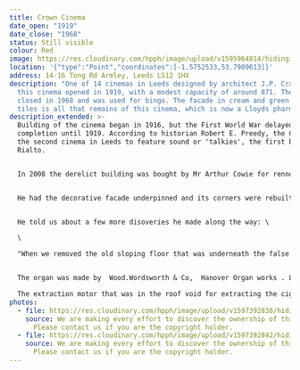 ```yaml
---
title: Crown Cinema
date_open: "1919"
date_close: "1968"
status: Still visible
colour: Red
image: https://res.cloudinary.com/hpph/image/upload/v1595964814/hidinginplainsight/crowncinema.svg
location: '{"type":"Point","coordinates":[-1.5752533,53.7909613]}'
address: 14-16 Tong Rd Armley, Leeds LS12 1HX
description: "One of 14 cinemas in Leeds designed by architect J.P. Crawford,
  this cinema opened in 1919, with a modest capacity of around 871. The cinema
  closed in 1968 and was used for bingo. The facade in cream and green faiance
  tiles is all that remains of this cinema, which is now a Lloyds pharmacy. "
description_extended: >-
  Building of the cinema began in 1916, but the First World War delayed
  completion until 1919. According to historian Robert E. Preedy, the Crown was
  the second cinema in Leeds to feature sound or 'talkies', the first being the
  Rialto.


  In 2008 the derelict building was bought by Mr Arthur Cowie for rennovation purposes, with the intention to turn it into a manufacturing unit. He contacted us via this website and told us that when he acquired it, the former cinema had been used as a gym and "was in dreadful condition". 


  He had the decorative facade underpinned and its corners were rebuilt, but part of the top portion had to be removed for safety reasons. 


  He told us about a few more disoveries he made along the way: \

  \

  "When we removed the old sloping floor that was underneath the false floor, we found what looked like the remains of a cobbler's shop that would have been demolished prior to the cinema being built. The front steps are original and the old toilets by the rear exit are still below the floor level and walled in behind the false wall that carried the screen as are the wooden bellows and air boxes that fed the Organ."


  The organ was made by  Wood.Wordsworth & Co,  Hanover Organ works . Leeds.  \

  The extraction motor that was in the roof void for extracting the cigarette smoke was made by Flathers & C Ltd, Park Electrical Works , Leeds.
photos:
  - file: https://res.cloudinary.com/hpph/image/upload/v1597392838/hidinginplainsight/Crown_Cinema.jpg
    source: We are making every effort to discover the ownership of this photo.
      Please contact us if you are the copyright holder.
  - file: https://res.cloudinary.com/hpph/image/upload/v1597392842/hidinginplainsight/Crown_Cinema01.jpg
    source: We are making every effort to discover the ownership of this photo.
      Please contact us if you are the copyright holder.
---
```

